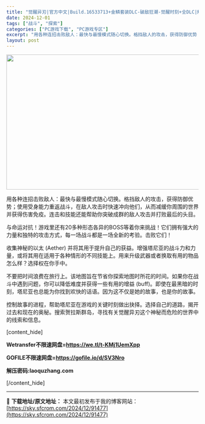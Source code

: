```yaml
---
title: "觉醒异刃|官方中文|Build.16533713+金鳞套装DLC-破敌狂潮-觉醒时刻+全DLC|解压即撸|"
date: 2024-12-01
tags: ["战斗", "探索"]
categories: ["PC游戏下载", "PC游戏专区"]
excerpt: "用各种连招击败敌人：最快与最慢模式随心切换。格挡敌人的攻击，获得防御优势；使用受身能力重返战斗，在敌人攻击时快速冲向他们，从而减缓你周围的世界并获得伤害免疫。连击和技能还能帮助你突破成群的敌人攻击并打败最后的头目。 与命运对抗！游戏里还有20多种形态各异的BOSS等着你来挑战！它们拥有强大的力量和独&hellip;"
layout: post
---
```


<img class="aligncenter size-full wp-image-91447" src="https://sky.sfcrom.com/wp-content/uploads/2024/12/20241201024944100.webp" alt="" width="616" height="353" />

用各种连招击败敌人：最快与最慢模式随心切换。格挡敌人的攻击，获得防御优势；使用受身能力重返战斗，在敌人攻击时快速冲向他们，从而减缓你周围的世界并获得伤害免疫。连击和技能还能帮助你突破成群的敌人攻击并打败最后的头目。

与命运对抗！游戏里还有20多种形态各异的BOSS等着你来挑战！它们拥有强大的力量和独特的攻击方式，每一场战斗都是一场全新的考验。击败它们！

收集神秘的以太 (Aether) 并将其用于提升自己的获益。增强塔尼亚的战斗力和力量，或将其用在适用于各种情形的不同技能上。用来升级武器或者换取有用的物品怎么样？选择权在你手中。

不要把时间浪费在旅行上。该地图旨在节省你探索地图时所花的时间。如果你在战斗中遇到问题，你可以降低难度并获得一些有用的增益 (buff)。即使在最黑暗的时刻，塔尼亚也总能为你找到欢快的话语。因为这不仅是她的故事，也是你的故事。

控制故事的进程，帮助塔尼亚在游戏的关键时刻做出抉择。选择自己的道路，揭开过去和现在的奥秘。搜索贺拉斯群岛，寻找有关觉醒异刃这个神秘而危险的世界中的线索和信息。

[content_hide]


<strong>Wetransfer</strong><strong>不限速网盘=<a href="https://we.tl/t-KMj1UemXpp">https://we.tl/t-KMj1UemXpp </a></strong>

<strong>GOFILE</strong><strong>不限速网盘=<a href="https://gofile.io/d/SV3Nro">https://gofile.io/d/SV3Nro</a></strong>

<strong>解压密码:laoquzhang.com</strong>

</div>
<div class="xshare">[/content_hide]</div>

---
📖 **下载地址/原文地址：** 本文最初发布于我的博客网站：[https://sky.sfcrom.com/2024/12/91477](https://sky.sfcrom.com/2024/12/91477)
